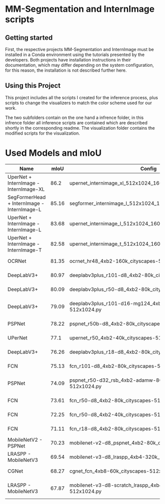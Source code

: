 



# MM-Segmentation and InternImage scripts



## Getting started

First, the respective projects MM-Segmentation and InternImage must be installed in a Conda environment using the tutorials presented by the developers. Both projects have installation instructions in their documentation, which may differ depending on the system configuration, for this reason, the installation is not described further here.

## Using this Project

This project includes all the scripts I created for the inference process, plus scripts to change the visualizers to match the color scheme used for our work.

The two subfolders contain on the one hand a infrence folder, in this infrence folder all inference scripts are contained which are described shortly in the corresponding readme. The visualization folder contains the modified scripts for the visualization.


# Used Models and mIoU



| Name                                        | mIoU  | Config                                                          | Model                                                                                  | Command LaTex                 |
|---------------------------------------------|-------|-----------------------------------------------------------------|----------------------------------------------------------------------------------------|-------------------------------|
| UperNet + InternImage - InternImage-XL      | 86.2  | upernet_internimage_xl_512x1024_160k_mapillary2cityscapes.py    | upernet_internimage_xl_512x1024_160k_mapillary2cityscapes.pth                          | \cite{wang2023internimage}    |
| SegFormerHead + InternImage - InternImage-L | 85.16 | segformer_internimage_l_512x1024_160k_mapillary2cityscapes.py   | segformer_internimage_l_512x1024_160k_mapillary2cityscapes.pth                         | \cite{wang2023internimage}    |
| UperNet + InternImage - InternImage-L       | 83.68 | upernet_internimage_l_512x1024_160k_cityscapes.py               | upernet_internimage_l_512x1024_160k_cityscapes.pth                                     | \cite{wang2023internimage}    |
| UperNet + InternImage - InternImage-T       | 82.58 | upernet_internimage_t_512x1024_160k_cityscapes.py               | upernet_internimage_t_512x1024_160k_cityscapes.pth                                     | \cite{wang2023internimage}    |
| OCRNet                                      | 81.35 | ocrnet_hr48_4xb2-160k_cityscapes-512x1024.py                    | ocrnet_hr48_512x1024_160k_cityscapes_20200602_191037-dfbf1b0c.pth                      | \cite{yuan2021segmentation}   |
| DeepLabV3+                                  | 80.97 | deeplabv3plus_r101-d8_4xb2-80k_cityscapes-512x1024.py           | deeplabv3plus_r101-d8_512x1024_80k_cityscapes_20200606_114143-068fcfe9.pth             | \cite{chen2018encoder}        |
| DeepLabV3+                                  | 80.09 | deeplabv3plus_r50-d8_4xb2-80k_cityscapes-512x1024.py            | deeplabv3plus_r50-d8_512x1024_80k_cityscapes_20200606_114049-f9fb496d.pth              | \cite{chen2018encoder}        |
| DeepLabV3+                                  | 79.09 | deeplabv3plus_r101-d16-mg124_4xb2-40k_cityscapes-512x1024.py    | deeplabv3plus_r101-d16-mg124_512x1024_40k_cityscapes_20200908_005644-cf9ce186.pth      | \cite{chen2018encoder}        |
| PSPNet                                      | 78.22 | pspnet_r50b-d8_4xb2-80k_cityscapes-512x1024.py                  | pspnet_r50b-d8_512x1024_80k_cityscapes_20201225_094315-6344287a.pth                    | \cite{zhao2017pyramid}        |
| UPerNet                                     | 77.1  | upernet_r50_4xb2-40k_cityscapes-512x1024.py                     | upernet_r50_512x1024_40k_cityscapes_20200605_094827-aa54cb54.pth                       | \cite{xiao2018unified}        |
| DeepLabV3+                                  | 76.26 | deeplabv3plus_r18-d8_4xb2-80k_cityscapes-769x769.py             | deeplabv3plus_r18-d8_769x769_80k_cityscapes_20201226_083346-f326e06a.pth               | \cite{chen2018encoder}        |
| FCN                                         | 75.13 | fcn_r101-d8_4xb2-80k_cityscapes-512x1024.py                     | fcn_r101-d8_512x1024_80k_cityscapes_20200606_113038-3fb937eb.pth                       | \cite{long2015fully}          |
| PSPNet                                      | 74.09 | pspnet_r50-d32_rsb_4xb2-adamw-80k_cityscapes-512x1024.py        | pspnet_r50-d32_rsb-pretrain_512x1024_adamw_80k_cityscapes_20220316_141229-dd9c9610.pth | \cite{zhao2017pyramid}        |
| FCN                                         | 73.61 | fcn_r50-d8_4xb2-80k_cityscapes-512x1024.py                      | fcn_r50-d8_512x1024_80k_cityscapes_20200606_113019-03aa804d.pth                        | \cite{long2015fully}          |
| FCN                                         | 72.25 | fcn_r50-d8_4xb2-40k_cityscapes-512x1024.py                      | fcn_r50-d8_512x1024_40k_cityscapes_20200604_192608-efe53f0d.pth                        | \cite{long2015fully}          |
| FCN                                         | 71.11 | fcn_r18-d8_4xb2-80k_cityscapes-512x1024.py                      | fcn_r18-d8_512x1024_80k_cityscapes_20201225_021327-6c50f8b4.pth                        | \cite{long2015fully}          |
| MobileNetV2 - PSPNet                        | 70.23 | mobilenet-v2-d8_pspnet_4xb2-80k_cityscapes-512x1024.py          | pspnet_m-v2-d8_512x1024_80k_cityscapes_20200825_124817-19e81d51.pth                    | \cite{sandler2018mobilenetv2} |
| LRASPP - MobileNetV3                        | 69.54 | mobilenet-v3-d8_lraspp_4xb4-320k_cityscapes-512x1024.py         | lraspp_m-v3-d8_512x1024_320k_cityscapes_20201224_220337-cfe8fb07.pth                   | \cite{howard2019searching}    |
| CGNet                                       | 68.27 | cgnet_fcn_4xb8-60k_cityscapes-512x1024.py                       | cgnet_512x1024_60k_cityscapes_20201101_110254-124ea03b.pth                             | \cite{wu2020cgnet}            |
| LRASPP - MobileNetV3                        | 67.87 | mobilenet-v3-d8-scratch_lraspp_4xb4-320k_cityscapes-512x1024.py | lraspp_m-v3-d8_scratch_512x1024_320k_cityscapes_20201224_220337-9f29cd72.pth           | \cite{howard2019searching}    |


